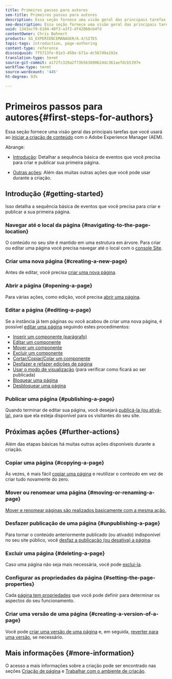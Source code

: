 ```yaml
---
title: Primeiros passos para autores
seo-title: Primeiros passos para autores
description: Essa seção fornece uma visão geral das principais tarefas que você usará ao iniciar a criação de conteúdo com o Adobe Experience Manager (AEM).
seo-description: Essa seção fornece uma visão geral das principais tarefas que você usará ao iniciar a criação de conteúdo com o Adobe Experience Manager (AEM).
uuid: 1343acf9-b104-40f3-a3f2-df42060cb4fd
contentOwner: Chris Bohnert
products: SG_EXPERIENCEMANAGER/6.4/SITES
topic-tags: introduction, page-authoring
content-type: reference
discoiquuid: 7f5713fe-01e3-450e-b71a-dc567d9a192e
translation-type: tm+mt
source-git-commit: a172fc329a2f73b563690624dc361aefdcb5397e
workflow-type: tm+mt
source-wordcount: '445'
ht-degree: 93%

---
```



# Primeiros passos para autores{#first-steps-for-authors}

Essa seção fornece uma visão geral das principais tarefas que você usará ao [iniciar a criação de conteúdo](/help/sites-authoring/author.md#concept-of-authoring-and-publishing) com o Adobe Experience Manager (AEM).

Abrange:

* [Introdução](#getting-started): Detalhar a sequência básica de eventos que você precisa para criar e publicar sua primeira página.

* [Outras ações](#further-actions): Além das muitas outras ações que você pode usar durante a criação.

## Introdução {#getting-started}

Isso detalha a sequência básica de eventos que você precisa para criar e publicar a sua primeira página.

### Navegar até o local da página {#navigating-to-the-page-location}

O conteúdo no seu site é mantido em uma estrutura em árvore. Para criar ou editar uma página você precisa navegar até o local com o [console Site](/help/sites-classic-ui-authoring/author-env-basic-handling.md#navigating-with-the-websites-console).

### Criar uma nova página {#creating-a-new-page}

Antes de editar, você precisa [criar uma nova página](/help/sites-classic-ui-authoring/classic-page-author-manage-pages.md#creating-a-new-page).

### Abrir a página {#opening-a-page}

Para várias ações, como edição, você precisa [abrir uma página](/help/sites-classic-ui-authoring/classic-page-author-manage-pages.md#opening-a-page-for-editing).

### Editar a página  {#editing-a-page}

Se a instância já tem páginas ou você acabou de criar uma nova página, é possível [editar uma página](/help/sites-classic-ui-authoring/classic-page-author-edit-content.md) seguindo estes procedimentos:

* [Inserir um componente (parágrafo)](/help/sites-classic-ui-authoring/classic-page-author-edit-content.md#inserting-a-component)
* [Editar um componente](/help/sites-classic-ui-authoring/classic-page-author-edit-content.md#editing-a-component-content-and-properties)
* [Mover um componente](/help/sites-classic-ui-authoring/classic-page-author-edit-content.md#moving-a-component)
* [Excluir um componente](/help/sites-classic-ui-authoring/classic-page-author-edit-content.md#deleting-a-component)
* [Cortar/Copiar/Colar um componente](/help/sites-classic-ui-authoring/classic-page-author-edit-content.md#cut-copy-paste-a-component)
* [Desfazer e refazer edições de página](/help/sites-classic-ui-authoring/classic-page-author-edit-content.md#undoing-and-redoing-page-edits)
* [Usar o modo de visualização](/help/sites-classic-ui-authoring/classic-page-author-edit-content.md#previewing-pages) (para verificar como ficará ao ser publicada)
* [Bloquear uma página  ](/help/sites-classic-ui-authoring/classic-page-author-edit-content.md#locking-a-page)
* [Desbloquear uma página](/help/sites-classic-ui-authoring/classic-page-author-edit-content.md#unlocking-a-page)

### Publicar uma página  {#publishing-a-page}

Quando terminar de editar sua página, você desejará [publicá-la (ou ativá-la)](/help/sites-classic-ui-authoring/classic-page-author-publish-pages.md#main-pars-title-10), para que ela esteja disponível para os visitantes do seu site.

## Próximas ações  {#further-actions}

Além das etapas básicas há muitas outras ações disponíveis durante a criação.

### Copiar uma página {#copying-a-page}

Às vezes, é mais fácil [copiar uma página](/help/sites-classic-ui-authoring/classic-page-author-manage-pages.md#copying-and-pasting-a-page) e reutilizar o conteúdo em vez de criar tudo novamente do zero.

### Mover ou renomear uma página {#moving-or-renaming-a-page}

[Mover e renomear páginas são realizados basicamente com a mesma ação.](/help/sites-classic-ui-authoring/classic-page-author-manage-pages.md#moving-or-renaming-page)

### Desfazer publicação de uma página  {#unpublishing-a-page}

Para tornar o conteúdo anteriormente publicado (ou ativado) indisponível no seu site público, você [desfaz a publicação (ou desativa) a página](/help/sites-classic-ui-authoring/classic-page-author-publish-pages.md#unpublishing-a-page).

### Excluir uma página {#deleting-a-page}

Caso uma página não seja mais necessária, você pode [excluí-la](/help/sites-classic-ui-authoring/classic-page-author-manage-pages.md#deleting-a-page).

### Configurar as propriedades da página  {#setting-the-page-properties}

Cada [página tem propriedades](/help/sites-classic-ui-authoring/classic-page-author-edit-page-properties.md) que você pode definir para determinar os aspectos do seu funcionamento.

### Criar uma versão de uma página  {#creating-a-version-of-a-page}

Você pode [criar uma versão de uma página](/help/sites-classic-ui-authoring/classic-page-author-work-with-versions.md#creating-a-new-version) e, em seguida, [reverter para uma versão,](/help/sites-classic-ui-authoring/classic-page-author-work-with-versions.md#restoring-a-page-version-from-sidekick) se necessário.

## Mais informações  {#more-information}

O acesso a mais informações sobre a criação pode ser encontrado nas seções [Criação de página](/help/sites-classic-ui-authoring/classic-page-author.md) e [Trabalhar com o ambiente de criação](/help/sites-classic-ui-authoring/author-env.md).
